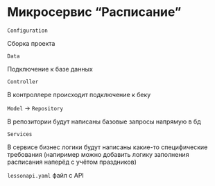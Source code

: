 # Микросервис “Расписание”
```Configuration```

Сборка проекта

```Data```

Подключение к базе данных

```Controller```

В контроллере происходит подключение к беку

```Model``` -> ```Repository```

В репозитории будут написаны базовые запросы напрямую в бд

```Services```

В сервисе бизнес логики будут написаны какие-то специфические требования
(напиример можно добавить логику заполнения расписания наперëд с учётом праздников)

```lessonapi.yaml```
файл с API
